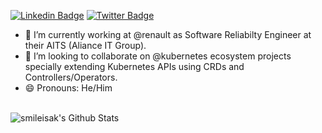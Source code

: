 <!--
**smileisak/smileisak** is a ✨ _special_ ✨ repository because its `README.md` (this file) appears on your GitHub profile.

Here are some ideas to get you started:

- 🔭 I’m currently working on ...
- 🌱 I’m currently learning ...
- 👯 I’m looking to collaborate on ...
- 🤔 I’m looking for help with ...
- 💬 Ask me about ...
- 📫 How to reach me: ...
- 😄 Pronouns: ...
- ⚡ Fun fact: ...
-->
[![Linkedin Badge](https://img.shields.io/badge/Ismail%20KABOUBI-0077b5?style=flat-square&logo=Linkedin&logoColor=white&labelColor=0077b5&link=https://www.linkedin.com/in/ismail-kaboubi)](https://www.linkedin.com/in/ismail-kaboubi)
[![Twitter Badge](https://img.shields.io/badge/-@__smileisak-1ca0f1?style=flat-square&labelColor=1ca0f1&logo=twitter&logoColor=white&link=https://twitter.com/smileisak)](https://twitter.com/smileisak)

- 🔭 I’m currently working at @renault as Software Reliabilty Engineer at their AITS (Aliance IT Group).
- 👯 I’m looking to collaborate on @kubernetes ecosystem projects specially extending Kubernetes APIs using CRDs and Controllers/Operators.
- 😄 Pronouns: He/Him


<br>
<!-- ![smileisak's Github Stats](https://github-readme-stats.vercel.app/api?username=smileisak&show_icons=true&title_color=fff&icon_color=79ff97&text_color=9f9f9f&bg_color=151515) -->
<img align="center" src="https://github-readme-stats.vercel.app/api?username=smileisak&show_icons=true&title_color=fff&icon_color=79ff97&text_color=9f9f9f&bg_color=151515" alt="smileisak's Github Stats">

</br>
